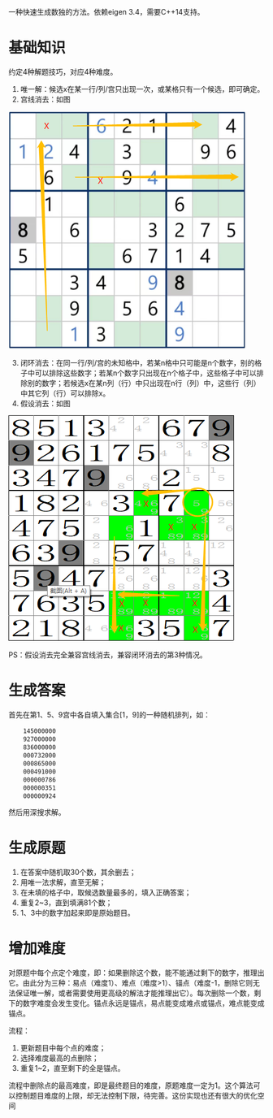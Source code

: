 
一种快速生成数独的方法。依赖eigen 3.4，需要C++14支持。

# 基础知识
约定4种解题技巧，对应4种难度。
1. 唯一解：候选x在某一行/列/宫只出现一次，或某格只有一个候选，即可确定。
2. 宫线消去：如图

 ![line](img/lineRemove.png "line")

3. 闭环消去：在同一行/列/宫的未知格中，若某n格中只可能是n个数字，别的格子中可以排除这些数字；若某n个数字只出现在n个格子中，这些格子中可以排除别的数字；若候选x在某n列（行）中只出现在n行（列）中，这些行（列）中其它列（行）可以排除x。
4. 假设消去：如图

 ![assume](img/assumeRemove.png "assume")

   PS：假设消去完全兼容宫线消去，兼容闭环消去的第3种情况。

# 生成答案
首先在第1、5、9宫中各自填入集合[1，9]的一种随机排列，如：

        145000000
        927000000
        836000000
        000732000
        000865000
        000491000
        000000786
        000000351
        000000924

然后用深搜求解。

# 生成原题
1. 在答案中随机取30个数，其余删去；
2. 用唯一法求解，直至无解；
3. 在未填的格子中，取候选数量最多的，填入正确答案；
4. 重复2~3，直到填满81个数；
5. 1、3中的数字加起来即是原始题目。

# 增加难度
对原题中每个点定个难度，即：如果删除这个数，能不能通过剩下的数字，推理出它。由此分为三种：易点（难度1）、难点（难度>1）、锚点（难度-1，删除它则无法保证唯一解，或者需要使用更高级的解法才能推理出它）。每次删除一个数，剩下的数字难度会发生变化。锚点永远是锚点，易点能变成难点或锚点，难点能变成锚点。

流程：

1. 更新题目中每个点的难度；
2. 选择难度最高的点删除；
3. 重复1~2，直至剩下的全是锚点。

流程中删除点的最高难度，即是最终题目的难度，原题难度一定为1。这个算法可以控制题目难度的上限，却无法控制下限，待完善。这份实现也还有很大的优化空间
